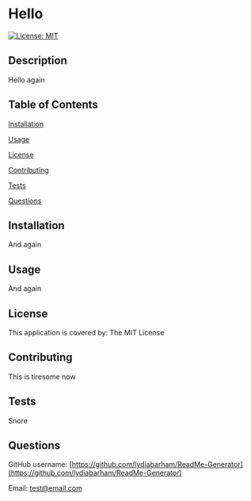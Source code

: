 # Hello

[![License: MIT](https://img.shields.io/badge/License-MIT-yellow.svg)](https://opensource.org/licenses/MIT)
  
## Description
Hello again

## Table of Contents

[Installation](##Installation)

[Usage](##Usage)

[License](##License)

[Contributing](##Contributing)

[Tests](##Tests)

[Questions](##Questions)


## Installation
And again

## Usage
And again

## License
This application is covered by: The MIT License

## Contributing
This is tiresome now

## Tests
Snore

## Questions
GitHub username: [https://github.com/lydiabarham/ReadMe-Generator](https://github.com/lydiabarham/ReadMe-Generator)

Email: [test@email.com](test@email.com)

  